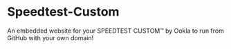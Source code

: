 # Speedtest-Custom
An embedded website for your SPEEDTEST CUSTOM™ by Ookla to run from GitHub with your own domain!
